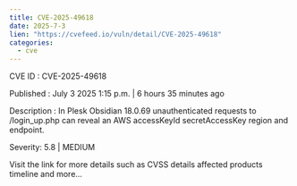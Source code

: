 ```yaml
--- 
title: CVE-2025-49618
date: 2025-7-3
lien: "https://cvefeed.io/vuln/detail/CVE-2025-49618"
categories:
  - cve
---
```


CVE ID : CVE-2025-49618

Published :  July 3
2025
1:15 p.m. | 6 hours
35 minutes ago

Description : In Plesk Obsidian 18.0.69
unauthenticated requests to /login_up.php can reveal an AWS accessKeyId
secretAccessKey
region
and endpoint.

Severity: 5.8 | MEDIUM

Visit the link for more details
such as CVSS details
affected products
timeline
and more...
